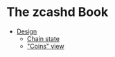 # The zcashd Book

- [Design](design.md)
  - [Chain state](design/chain-state.md)
  - ["Coins" view](design/coins-view.md)
